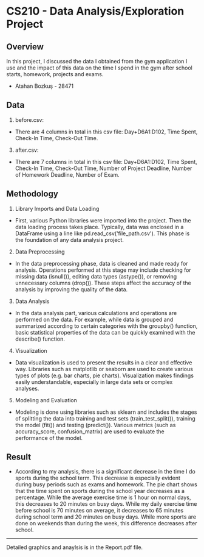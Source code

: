 # CS210 - Data Analysis/Exploration Project

## Overview

In this project, I discussed the data I obtained from the gym application I use and the impact of this data on the time I spend in the gym after school starts, homework, projects and exams.

- Atahan Bozkuş - 28471

## Data

1) before.csv:
- There are 4 columns in total in this csv file: Day+D6A1:D102, Time Spent, Check-In Time, Check-Out Time.
3) after.csv:
- There are 7 columns in total in this csv file: Day+D6A1:D102, Time Spent, Check-In Time, Check-Out Time, Number of Project Deadline, Number of Homework Deadline, Number of Exam.

## Methodology

1) Library Imports and Data Loading
- First, various Python libraries were imported into the project. Then the data loading process takes place. Typically, data was enclosed in a DataFrame using a line like pd.read_csv('file_path.csv'). This phase is the foundation of any data analysis project.

2) Data Preprocessing
- In the data preprocessing phase, data is cleaned and made ready for analysis. Operations performed at this stage may include checking for missing data (isnull()), editing data types (astype()), or removing unnecessary columns (drop()). These steps affect the accuracy of the analysis by improving the quality of the data.

3) Data Analysis
- In the data analysis part, various calculations and operations are performed on the data. For example, while data is grouped and summarized according to certain categories with the groupby() function, basic statistical properties of the data can be quickly examined with the describe() function.

4) Visualization
- Data visualization is used to present the results in a clear and effective way. Libraries such as matplotlib or seaborn are used to create various types of plots (e.g. bar charts, pie charts). Visualization makes findings easily understandable, especially in large data sets or complex analyses.

5) Modeling and Evaluation
- Modeling is done using libraries such as sklearn and includes the stages of splitting the data into training and test sets (train_test_split()), training the model (fit()) and testing (predict()). Various metrics (such as accuracy_score, confusion_matrix) are used to evaluate the performance of the model.
  

## Result
- According to my analysis, there is a significant decrease in the time I do sports during the school term. This decrease is especially evident during busy periods such as exams and homework. The pie chart shows that the time spent on sports during the school year decreases as a percentage. While the average exercise time is 1 hour on normal days, this decreases to 20 minutes on busy days. While my daily exercise time before school is 70 minutes on average, it decreases to 65 minutes during school term and 20 minutes on busy days. While more sports are done on weekends than during the week, this difference decreases after school.

----------------------------

Detailed graphics and anaylsis is in the Report.pdf file.

